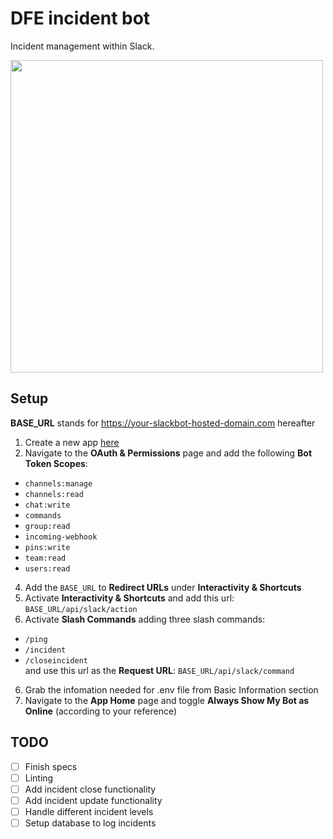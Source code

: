 # DFE incident bot
Incident management within Slack.

<img src="https://user-images.githubusercontent.com/47917431/125347757-38394480-e353-11eb-92de-879f0d23632a.png" width="500" />

## Setup
**BASE_URL** stands for https://your-slackbot-hosted-domain.com hereafter  
1. Create a new app [here](https://api.slack.com/apps?new_app=1)
2. Navigate to the **OAuth & Permissions** page and add the following **Bot Token Scopes**: 
- `channels:manage`
- `channels:read`
- `chat:write`
- `commands`
- `group:read`
- `incoming-webhook`
- `pins:write`
- `team:read`
- `users:read`
4. Add the `BASE_URL` to **Redirect URLs** under **Interactivity & Shortcuts**
3. Activate **Interactivity & Shortcuts** and add this url: `BASE_URL/api/slack/action` 
4. Activate **Slash Commands** adding three slash commands:
- `/ping`
- `/incident`
- `/closeincident`  
and use this url as the **Request URL**: `BASE_URL/api/slack/command`
6. Grab the infomation needed for .env file from Basic Information section
7. Navigate to the **App Home** page and toggle **Always Show My Bot as Online** (according to your reference)
## TODO

- [ ] Finish specs
- [ ] Linting
- [ ] Add incident close functionality
- [ ] Add incident update functionality
- [ ] Handle different incident levels
- [ ] Setup database to log incidents

